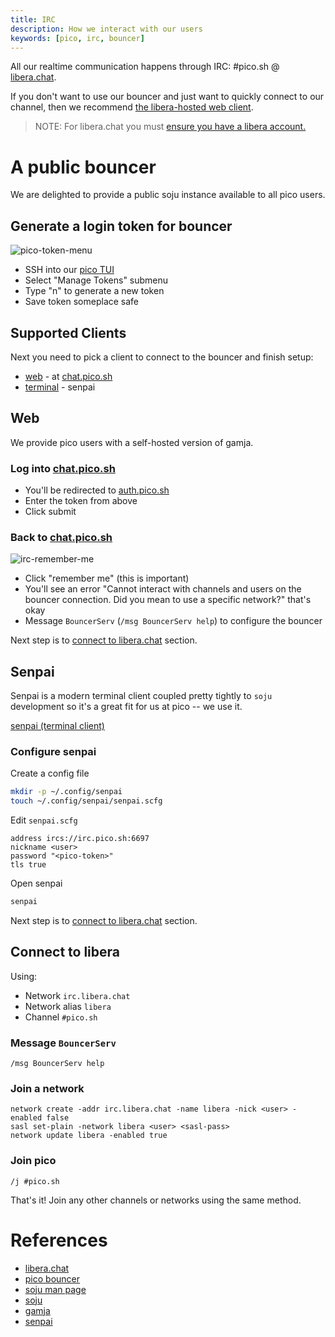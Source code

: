 ```yaml
---
title: IRC
description: How we interact with our users
keywords: [pico, irc, bouncer]
---
```


All our realtime communication happens through IRC: #pico.sh @
[libera.chat](https://libera.chat).

If you don't want to use our bouncer and just want to quickly connect to our
channel, then we recommend
[the libera-hosted web client](https://web.libera.chat/gamja?autojoin=#pico.sh).

> NOTE: For libera.chat you must
> [ensure you have a libera account.](https://libera.chat/guides/registration)

# A public bouncer

We are delighted to provide a public soju instance available to all pico users.

## Generate a login token for bouncer

![pico-token-menu](https://hey.imgs.sh/pico-token-menu.png)

- SSH into our [pico TUI](/ui#ssh-tui)
- Select "Manage Tokens" submenu
- Type "n" to generate a new token
- Save token someplace safe

## Supported Clients

Next you need to pick a client to connect to the bouncer and finish setup:

- [web](#web) - at [chat.pico.sh](https://chat.pico.sh)
- [terminal](#senpai) - senpai

## Web

We provide pico users with a self-hosted version of gamja.

### Log into [chat.pico.sh](https://chat.pico.sh)

- You'll be redirected to [auth.pico.sh](https://auth.pico.sh)
- Enter the token from above
- Click submit

### Back to [chat.pico.sh](https://chat.pico.sh)

![irc-remember-me](https://hey.imgs.sh/irc-remember-me/x500)

- Click "remember me" (this is important)
- You'll see an error "Cannot interact with channels and users on the bouncer
  connection. Did you mean to use a specific network?" that's okay
- Message `BouncerServ` (`/msg BouncerServ help`) to configure the bouncer

Next step is to [connect to libera.chat](#connect-to-libera) section.

## Senpai

Senpai is a modern terminal client coupled pretty tightly to `soju` development
so it's a great fit for us at pico -- we use it.

[senpai (terminal client)](https://git.sr.ht/~delthas/senpai)

### Configure senpai

Create a config file

```bash
mkdir -p ~/.config/senpai
touch ~/.config/senpai/senpai.scfg
```

Edit `senpai.scfg`

```
address ircs://irc.pico.sh:6697
nickname <user>
password "<pico-token>"
tls true
```

Open senpai

```bash
senpai
```

Next step is to [connect to libera.chat](#connect-to-libera) section.

## Connect to libera

Using:

- Network `irc.libera.chat`
- Network alias `libera`
- Channel `#pico.sh`

### Message `BouncerServ`

```
/msg BouncerServ help
```

### Join a network

```
network create -addr irc.libera.chat -name libera -nick <user> -enabled false
sasl set-plain -network libera <user> <sasl-pass>
network update libera -enabled true
```

### Join pico

```
/j #pico.sh
```

That's it! Join any other channels or networks using the same method.

# References

- [libera.chat](https://libera.chat)
- [pico bouncer](ircs://irc.pico.sh:6697)
- [soju man page](https://soju.im/doc/soju.1.html)
- [soju](https://git.sr.ht/~emersion/soju)
- [gamja](https://git.sr.ht/~emersion/gamja)
- [senpai](https://git.sr.ht/~delthas/senpai)
